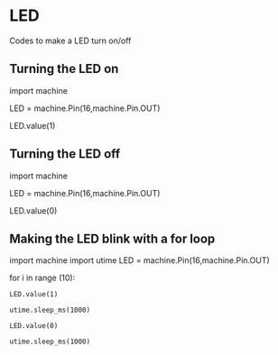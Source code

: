 # LED

Codes to make a LED turn on/off 

## Turning the LED on

 import machine
 
 LED = machine.Pin(16,machine.Pin.OUT)

 LED.value(1)
 
 ## Turning the LED off
 
 import machine
 
 LED = machine.Pin(16,machine.Pin.OUT)

 LED.value(0)
 
 ## Making the LED blink with a for loop 
 
import machine
import utime
LED = machine.Pin(16,machine.Pin.OUT)
 
for i in range (10):

    LED.value(1)
    
    utime.sleep_ms(1000)
    
    LED.value(0)
    
    utime.sleep_ms(1000)
